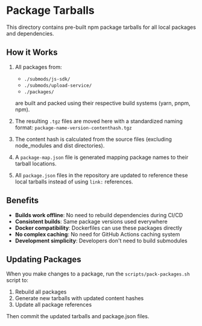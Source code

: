 # Package Tarballs

This directory contains pre-built npm package tarballs for all local packages and dependencies.

## How it Works

1. All packages from:
   - `./submods/js-sdk/`
   - `./submods/upload-service/`
   - `./packages/`
   
   are built and packed using their respective build systems (yarn, pnpm, npm).

2. The resulting `.tgz` files are moved here with a standardized naming format:
   `package-name-version-contenthash.tgz`

3. The content hash is calculated from the source files (excluding node_modules and dist directories).

4. A `package-map.json` file is generated mapping package names to their tarball locations.

5. All `package.json` files in the repository are updated to reference these local tarballs
   instead of using `link:` references.

## Benefits

- **Builds work offline**: No need to rebuild dependencies during CI/CD
- **Consistent builds**: Same package versions used everywhere
- **Docker compatibility**: Dockerfiles can use these packages directly
- **No complex caching**: No need for GitHub Actions caching system
- **Development simplicity**: Developers don't need to build submodules

## Updating Packages

When you make changes to a package, run the `scripts/pack-packages.sh` script to:

1. Rebuild all packages
2. Generate new tarballs with updated content hashes
3. Update all package references

Then commit the updated tarballs and package.json files.